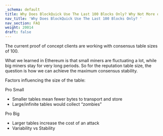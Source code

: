 ```yaml
---
_schema: default
title: Why Does BlockQuick Use The Last 100 Blocks Only? Why Not More or Less?
nav_title: 'Why Does BlockQuick Use The Last 100 Blocks Only? '
nav_section: FAQ
weight: 20014
draft: false
---
```

The current proof of concept clients are working with consensus table sizes of 100.

What we learned in Ethereum is that small miners are fluctuating a lot, while big miners stay for very long periods. So for the reputation table size, the question is how we can achieve the maximum consensus stability.

Factors influencing the size of the table:

Pro Small

* Smaller tables mean fewer bytes to transport and store
* Large/infinite tables would collect “zombies”

Pro Big

* Larger tables increase the cost of an attack
* Variability vs Stability